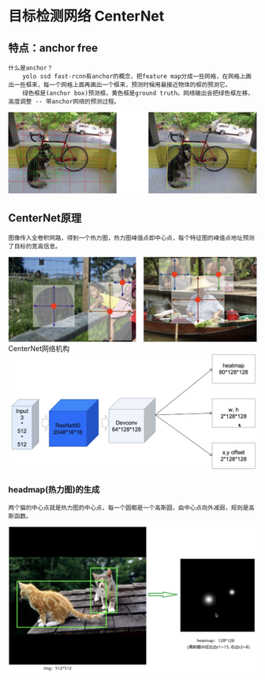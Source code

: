 # 目标检测网络 CenterNet

## 特点：anchor free
    什么是anchor？
        yolo ssd fast-rcnn有anchor的概念，把feature map分成一些网格，在网格上画出一些框来，每一个网格上面再画出一个框来，预测时候用最接近物体的框的预测它。
        绿色框是(anchor box)预测框，黄色框是ground truth。网络输出会把绿色框左移，高度调整 -- 带anchor网络的预测过程。
![anchor box](./anchor%20box.png)

## CenterNet原理
    图像传入全卷积网路，得到一个热力图，热力图峰值点即中心点，每个特征图的峰值点地址预测了目标的宽高信息。
![CenterNet原理](./CenterNet%E5%8E%9F%E7%90%86.png)
CenterNet网络机构
![CenterNet网络结构](./CenterNet%E7%BD%91%E7%BB%9C%E7%BB%93%E6%9E%84.png)

### headmap(热力图)的生成
    两个猫的中心点就是热力图的中心点，每一个圆都是一个高斯圆，由中心点向外减弱，规则是高斯函数。
![热力图的生成](./%E7%83%AD%E5%8A%9B%E5%9B%BE%E7%9A%84%E7%94%9F%E6%88%90.png)







